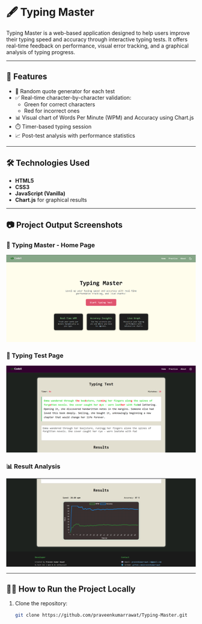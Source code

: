 # 🖋️ Typing Master

Typing Master is a web-based application designed to help users improve their typing speed and accuracy through interactive typing tests. It offers real-time feedback on performance, visual error tracking, and a graphical analysis of typing progress.

---

## 🚀 Features

- 🔁 Random quote generator for each test
- ✅ Real-time character-by-character validation:
  - Green for correct characters
  - Red for incorrect ones
- 📊 Visual chart of Words Per Minute (WPM) and Accuracy using Chart.js
- ⏱️ Timer-based typing session
- 📈 Post-test analysis with performance statistics

---

## 🛠️ Technologies Used

- **HTML5**  
- **CSS3**  
- **JavaScript (Vanilla)**  
- **Chart.js** for graphical results

---

## 📷 Project Output Screenshots

### 🧪 Typing Master - Home Page
![HomePage](assets/homePage.png)

### 🧪 Typing Test Page
![Typing Test](assets/practice.png)

### 📊 Result Analysis
![Result](assets/result.png)

---

## 🧑‍💻 How to Run the Project Locally

1. Clone the repository:
   ```bash
   git clone https://github.com/praveenkumarrawat/Typing-Master.git
